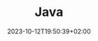 ---
weight: 999
title: "Java"
description: ""
icon: "code"
date: "2023-10-12T19:50:39+02:00"
lastmod: "2023-10-12T19:50:39+02:00"
draft: true
toc: true
---